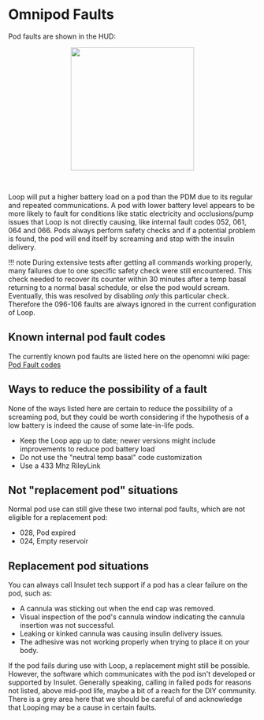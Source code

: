 # Omnipod Faults

Pod faults are shown in the HUD:

<p align="center">
<img src="../img/pod-hud-fault.png" width="250">
</p></br>

Loop will put a higher battery load on a pod than the PDM due to its regular and
repeated communications. A pod with lower battery level appears to be more
likely to fault for conditions like static electricity and occlusions/pump
issues that Loop is not directly causing, like internal fault codes 052, 061,
064 and 066. Pods always perform safety checks and if a potential problem is
found, the pod will end itself by screaming and stop with the insulin delivery.

!!! note During extensive tests after getting all commands working properly,
many failures due to one specific safety check were still encountered. This
check needed to recover its counter within 30 minutes after a temp basal
returning to a normal basal schedule, or else the pod would scream. Eventually,
this was resolved by disabling _only_ this particular check. Therefore the
096-106 faults are always ignored in the current configuration of Loop.

## Known internal pod fault codes

The currently known pod faults are listed here on the openomni wiki page:
[Pod Fault codes](https://github.com/openaps/openomni/wiki/Fault-event-codes)

## Ways to reduce the possibility of a fault

None of the ways listed here are certain to reduce the possibility of a
screaming pod, but they could be worth considering if the hypothesis of a low
battery is indeed the cause of some late-in-life pods.

- Keep the Loop app up to date; newer versions might include improvements to
  reduce pod battery load
- Do not use the "neutral temp basal" code customization
- Use a 433 Mhz RileyLink

## Not "replacement pod" situations

Normal pod use can still give these two internal pod faults, which are not
eligible for a replacement pod:

- 028, Pod expired
- 024, Empty reservoir

## Replacement pod situations

You can always call Insulet tech support if a pod has a clear failure on the
pod, such as:

- A cannula was sticking out when the end cap was removed.
- Visual inspection of the pod's cannula window indicating the cannula insertion
  was not successful.
- Leaking or kinked cannula was causing insulin delivery issues.
- The adhesive was not working properly when trying to place it on your body.

If the pod fails during use with Loop, a replacement might still be possible.
However, the software which communicates with the pod isn't developed or
supported by Insulet. Generally speaking, calling in failed pods for reasons not
listed, above mid-pod life, maybe a bit of a reach for the DIY community. There
is a grey area here that we should be careful of and acknowledge that Looping
may be a cause in certain faults.
